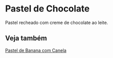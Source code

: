 # Pastel de Chocolate

Pastel recheado com creme de chocolate ao leite.

## Veja também

[Pastel de Banana com Canela](pastel_de_banana_com_canela.md)
